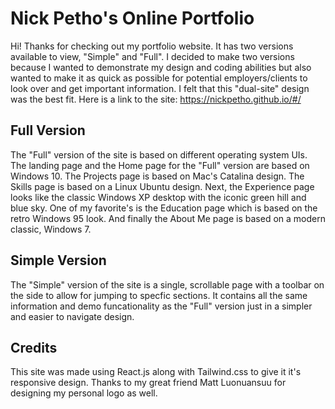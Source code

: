 # Nick Petho's Online Portfolio

Hi! Thanks for checking out my portfolio website. It has two versions available to view, "Simple" and "Full". I decided to make two versions because I wanted to
demonstrate my design and coding abilities but also wanted to make it as quick as possible for potential employers/clients to look over and get important information.
I felt that this "dual-site" design was the best fit. Here is a link to the site: https://nickpetho.github.io/#/

## Full Version

The "Full" version of the site is based on different operating system UIs. The landing page and the Home page for the "Full" version are based on Windows 10.
The Projects page is based on Mac's Catalina design. The Skills page is based on a Linux Ubuntu design. Next, the Experience page looks like the classic Windows XP
desktop with the iconic green hill and blue sky. One of my favorite's is the Education page which is based on the retro Windows 95 look. And finally the About Me
page is based on a modern classic, Windows 7.

## Simple Version

The "Simple" version of the site is a single, scrollable page with a toolbar on the side to allow for jumping to specfic sections. It contains all the same information and
demo funcationality as the "Full" version just in a simpler and easier to navigate design.

## Credits

This site was made using React.js along with Tailwind.css to give it it's responsive design. Thanks to my great friend Matt Luonuansuu for designing my personal logo as well.
